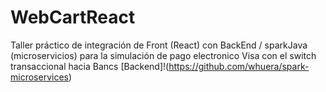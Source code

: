 # WebCartReact

Taller práctico de integración de Front (React) con BackEnd / sparkJava (microservicios)   para la simulación de pago electronico Visa con el switch transaccional hacia Bancs
[Backend]!(https://github.com/whuera/spark-microservices)
